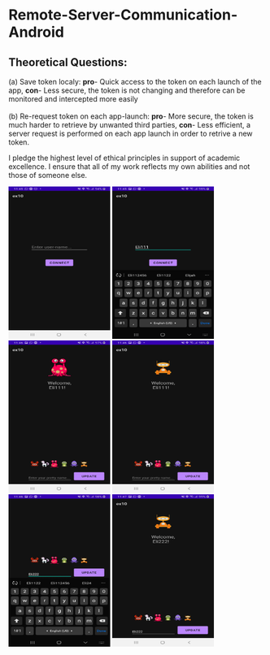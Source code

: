 # Remote-Server-Communication-Android

## Theoretical Questions:
(a) Save token localy: <strong>pro</strong>- Quick access to the token on each launch of the app, 
                       <strong>con</strong>- Less secure, the token is not changing and therefore can be monitored and intercepted more easily<br/><br/>
(b) Re-request token on each app-launch: <strong>pro</strong>- More secure, the token is much harder to retrieve by unwanted third parties, 
                                         <strong>con</strong>- Less efficient, a server request is performed on each app launch in order to retrive a new token.


I pledge the highest level of ethical principles in support of academic excellence. I ensure that all of my work reflects my own abilities and not those of someone else.

<img src="./img1.png" width="200" height="300"/>

<img src="./img2.png" width="200" height="300"/>

<img src="./img3.png" width="200" height="300"/>

<img src="./img4.png" width="200" height="300"/>

<img src="./img5.png" width="200" height="300"/>

<img src="./img6.png" width="200" height="300"/>
